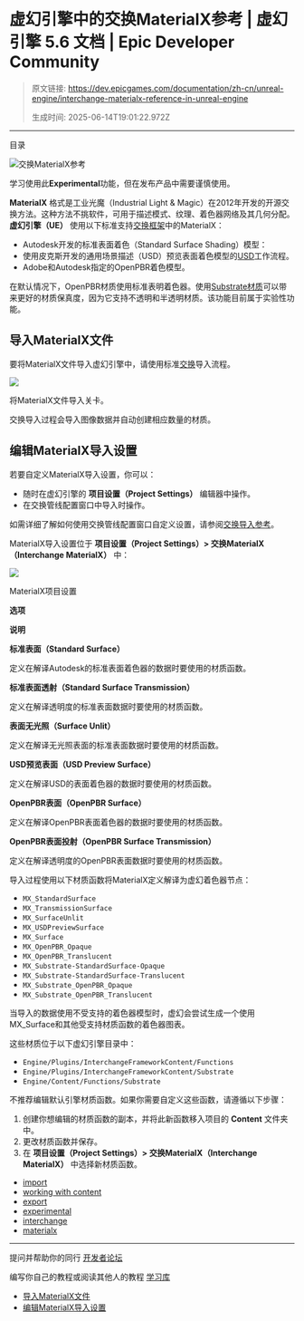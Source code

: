 # 虚幻引擎中的交换MaterialX参考 | 虚幻引擎 5.6 文档 | Epic Developer Community

> 原文链接: https://dev.epicgames.com/documentation/zh-cn/unreal-engine/interchange-materialx-reference-in-unreal-engine
> 
> 生成时间: 2025-06-14T19:01:22.972Z

---

目录

![交换MaterialX参考](https://dev.epicgames.com/community/api/documentation/image/dca06462-5e9f-44c7-9171-dec5b230b746?resizing_type=fill&width=1920&height=335)

学习使用此**Experimental**功能，但在发布产品中需要谨慎使用。

**MaterialX** 格式是工业光魔（Industrial Light & Magic）在2012年开发的开源交换方法。这种方法不挑软件，可用于描述模式、纹理、着色器网络及其几何分配。**虚幻引擎（UE）** 使用以下标准支持[交换框架](/documentation/zh-cn/unreal-engine/interchange-framework-in-unreal-engine)中的MaterialX：

-   Autodesk开发的标准表面着色（Standard Surface Shading）模型：
-   使用皮克斯开发的通用场景描述（USD）预览表面着色模型的[USD](/documentation/zh-cn/unreal-engine/universal-scene-description-usd-in-unreal-engine)工作流程。
-   Adobe和Autodesk指定的OpenPBR着色模型。

在默认情况下，OpenPBR材质使用标准表明着色器。使用[Substrate材质](/documentation/zh-cn/unreal-engine/substrate-materials-in-unreal-engine)可以带来更好的材质保真度，因为它支持不透明和半透明材质。该功能目前属于实验性功能。

## 导入MaterialX文件

要将MaterialX文件导入虚幻引擎中，请使用标准[交换](/documentation/zh-cn/unreal-engine/importing-assets-using-interchange-in-unreal-engine)导入流程。

[![](https://d1iv7db44yhgxn.cloudfront.net/documentation/images/532b0fc4-c17c-4d18-a5a1-a348b302df0e/materialx-import-dialog.png)](https://d1iv7db44yhgxn.cloudfront.net/documentation/images/532b0fc4-c17c-4d18-a5a1-a348b302df0e/materialx-import-dialog.png)

将MaterialX文件导入关卡。

交换导入过程会导入图像数据并自动创建相应数量的材质。

## 编辑MaterialX导入设置

若要自定义MaterialX导入设置，你可以：

-   随时在虚幻引擎的 **项目设置（Project Settings）** 编辑器中操作。
-   在交换管线配置窗口中导入时操作。

如需详细了解如何使用交换管线配置窗口自定义设置，请参阅[交换导入参考](/documentation/zh-cn/unreal-engine/interchange-import-reference-in-unreal-engine)。

MaterialX导入设置位于 **项目设置（Project Settings）> 交换MaterialX（Interchange MaterialX）** 中：

[![](https://d1iv7db44yhgxn.cloudfront.net/documentation/images/bea33528-1026-4d47-9986-757346a5a4b6/materialx-project-settings.png)](https://d1iv7db44yhgxn.cloudfront.net/documentation/images/bea33528-1026-4d47-9986-757346a5a4b6/materialx-project-settings.png)

MaterialX项目设置

**选项**

**说明**

**标准表面（Standard Surface）**

定义在解译Autodesk的标准表面着色器的数据时要使用的材质函数。

**标准表面透射（Standard Surface Transmission）**

定义在解译透明度的标准表面数据时要使用的材质函数。

**表面无光照（Surface Unlit）**

定义在解译无光照表面的标准表面数据时要使用的材质函数。

**USD预览表面（USD Preview Surface）**

定义在解译USD的表面着色器的数据时要使用的材质函数。

**OpenPBR表面（OpenPBR Surface）**

定义在解译OpenPBR表面着色器的数据时要使用的材质函数。

**OpenPBR表面投射（OpenPBR Surface Transmission）**

定义在解译透明度的OpenPBR表面数据时要使用的材质函数。

导入过程使用以下材质函数将MaterialX定义解译为虚幻着色器节点：

-   `MX_StandardSurface`
-   `MX_TransmissionSurface`
-   `MX_SurfaceUnlit`
-   `MX_USDPreviewSurface`
-   `MX_Surface`
-   `MX_OpenPBR_Opaque`
-   `MX_OpenPBR_Translucent`
-   `MX_Substrate-StandardSurface-Opaque`
-   `MX_Substrate-StandardSurface-Translucent`
-   `MX_Substrate_OpenPBR_Opaque`
-   `MX_Substrate_OpenPBR_Translucent`

当导入的数据使用不受支持的着色器模型时，虚幻会尝试生成一个使用MX\_Surface和其他受支持材质函数的着色器图表。

这些材质位于以下虚幻引擎目录中：

-   `Engine/Plugins/InterchangeFrameworkContent/Functions`
-   `Engine/Plugins/InterchangeFrameworkContent/Substrate`
-   `Engine/Content/Functions/Substrate`

不推荐编辑默认引擎材质函数。如果你需要自定义这些函数，请遵循以下步骤：

1.  创建你想编辑的材质函数的副本，并将此新函数移入项目的 **Content** 文件夹中。
2.  更改材质函数并保存。
3.  在 **项目设置（Project Settings）> 交换MaterialX（Interchange MaterialX）** 中选择新材质函数。

-   [import](https://dev.epicgames.com/community/search?query=import)
-   [working with content](https://dev.epicgames.com/community/search?query=working%20with%20content)
-   [export](https://dev.epicgames.com/community/search?query=export)
-   [experimental](https://dev.epicgames.com/community/search?query=experimental)
-   [interchange](https://dev.epicgames.com/community/search?query=interchange)
-   [materialx](https://dev.epicgames.com/community/search?query=materialx)

* * *

提问并帮助你的同行 [开发者论坛](https://forums.unrealengine.com/categories?tag=unreal-engine)

编写你自己的教程或阅读其他人的教程 [学习库](https://dev.epicgames.com/community/unreal-engine/learning)

-   [导入MaterialX文件](/documentation/zh-cn/unreal-engine/interchange-materialx-reference-in-unreal-engine#%E5%AF%BC%E5%85%A5materialx%E6%96%87%E4%BB%B6)
-   [编辑MaterialX导入设置](/documentation/zh-cn/unreal-engine/interchange-materialx-reference-in-unreal-engine#%E7%BC%96%E8%BE%91materialx%E5%AF%BC%E5%85%A5%E8%AE%BE%E7%BD%AE)